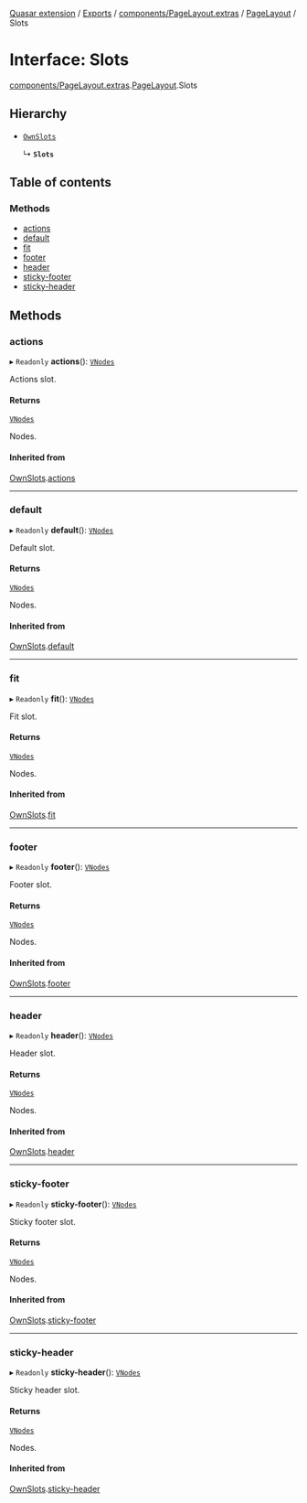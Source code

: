 [Quasar extension](../index.md) / [Exports](../modules.md) / [components/PageLayout.extras](../modules/components_PageLayout_extras.md) / [PageLayout](../modules/components_PageLayout_extras.PageLayout.md) / Slots

# Interface: Slots

[components/PageLayout.extras](../modules/components_PageLayout_extras.md).[PageLayout](../modules/components_PageLayout_extras.PageLayout.md).Slots

## Hierarchy

- [`OwnSlots`](components_PageLayout_extras.PageLayout.OwnSlots.md)

  ↳ **`Slots`**

## Table of contents

### Methods

- [actions](components_PageLayout_extras.PageLayout.Slots.md#actions)
- [default](components_PageLayout_extras.PageLayout.Slots.md#default)
- [fit](components_PageLayout_extras.PageLayout.Slots.md#fit)
- [footer](components_PageLayout_extras.PageLayout.Slots.md#footer)
- [header](components_PageLayout_extras.PageLayout.Slots.md#header)
- [sticky-footer](components_PageLayout_extras.PageLayout.Slots.md#sticky-footer)
- [sticky-header](components_PageLayout_extras.PageLayout.Slots.md#sticky-header)

## Methods

### actions

▸ `Readonly` **actions**(): [`VNodes`](../modules/components_api_misc.md#vnodes)

Actions slot.

#### Returns

[`VNodes`](../modules/components_api_misc.md#vnodes)

Nodes.

#### Inherited from

[OwnSlots](components_PageLayout_extras.PageLayout.OwnSlots.md).[actions](components_PageLayout_extras.PageLayout.OwnSlots.md#actions)

___

### default

▸ `Readonly` **default**(): [`VNodes`](../modules/components_api_misc.md#vnodes)

Default slot.

#### Returns

[`VNodes`](../modules/components_api_misc.md#vnodes)

Nodes.

#### Inherited from

[OwnSlots](components_PageLayout_extras.PageLayout.OwnSlots.md).[default](components_PageLayout_extras.PageLayout.OwnSlots.md#default)

___

### fit

▸ `Readonly` **fit**(): [`VNodes`](../modules/components_api_misc.md#vnodes)

Fit slot.

#### Returns

[`VNodes`](../modules/components_api_misc.md#vnodes)

Nodes.

#### Inherited from

[OwnSlots](components_PageLayout_extras.PageLayout.OwnSlots.md).[fit](components_PageLayout_extras.PageLayout.OwnSlots.md#fit)

___

### footer

▸ `Readonly` **footer**(): [`VNodes`](../modules/components_api_misc.md#vnodes)

Footer slot.

#### Returns

[`VNodes`](../modules/components_api_misc.md#vnodes)

Nodes.

#### Inherited from

[OwnSlots](components_PageLayout_extras.PageLayout.OwnSlots.md).[footer](components_PageLayout_extras.PageLayout.OwnSlots.md#footer)

___

### header

▸ `Readonly` **header**(): [`VNodes`](../modules/components_api_misc.md#vnodes)

Header slot.

#### Returns

[`VNodes`](../modules/components_api_misc.md#vnodes)

Nodes.

#### Inherited from

[OwnSlots](components_PageLayout_extras.PageLayout.OwnSlots.md).[header](components_PageLayout_extras.PageLayout.OwnSlots.md#header)

___

### sticky-footer

▸ `Readonly` **sticky-footer**(): [`VNodes`](../modules/components_api_misc.md#vnodes)

Sticky footer slot.

#### Returns

[`VNodes`](../modules/components_api_misc.md#vnodes)

Nodes.

#### Inherited from

[OwnSlots](components_PageLayout_extras.PageLayout.OwnSlots.md).[sticky-footer](components_PageLayout_extras.PageLayout.OwnSlots.md#sticky-footer)

___

### sticky-header

▸ `Readonly` **sticky-header**(): [`VNodes`](../modules/components_api_misc.md#vnodes)

Sticky header slot.

#### Returns

[`VNodes`](../modules/components_api_misc.md#vnodes)

Nodes.

#### Inherited from

[OwnSlots](components_PageLayout_extras.PageLayout.OwnSlots.md).[sticky-header](components_PageLayout_extras.PageLayout.OwnSlots.md#sticky-header)
